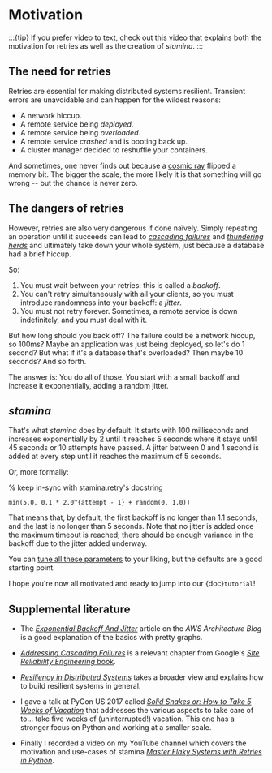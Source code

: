 # Motivation

:::{tip}
If you prefer video to text, check out [this video](https://www.youtube.com/watch?v=BxikFuvaT1Y) that explains both the motivation for retries as well as the creation of *stamina*.
:::


## The need for retries

Retries are essential for making distributed systems resilient.
Transient errors are unavoidable and can happen for the wildest reasons:

- A network hiccup.
- A remote service being *deployed*.
- A remote service being *overloaded*.
- A remote service *crashed* and is booting back up.
- A cluster manager decided to reshuffle your containers.

And sometimes, one never finds out because a [cosmic ray](https://en.wikipedia.org/wiki/Cosmic_ray) flipped a memory bit.
The bigger the scale, the more likely it is that something will go wrong -- but the chance is never zero.


## The dangers of retries

However, retries are also very dangerous if done naïvely.
Simply repeating an operation until it succeeds can lead to [*cascading failures*](https://en.wikipedia.org/wiki/Cascading_failure) and [*thundering herds*](https://en.wikipedia.org/wiki/Thundering_herd_problem) and ultimately take down your whole system, just because a database had a brief hiccup.

So:

1. You must wait between your retries: this is called a *backoff*.
2. You can't retry simultaneously with all your clients, so you must introduce randomness into your backoff: a *jitter*.
3. You must not retry forever.
   Sometimes, a remote service is down indefinitely, and you must deal with it.

But how long should you back off?
The failure could be a network hiccup, so 100ms?
Maybe an application was just being deployed, so let's do 1 second?
But what if it's a database that's overloaded?
Then maybe 10 seconds?
And so forth.

The answer is:
You do all of those.
You start with a small backoff and increase it exponentially, adding a random jitter.


## *stamina*

That's what *stamina* does by default:
It starts with 100 milliseconds and increases exponentially by 2 until it reaches 5 seconds where it stays until 45 seconds or 10 attempts have passed.
A jitter between 0 and 1 second is added at every step until it reaches the maximum of 5 seconds.

Or, more formally:

% keep in-sync with stamina.retry's docstring
```{math}
min(5.0, 0.1 * 2.0^{attempt - 1} + random(0, 1.0))
```

That means that, by default, the first backoff is no longer than 1.1 seconds, and the last is no longer than 5 seconds.
Note that no jitter is added once the maximum timeout is reached; there should be enough variance in the backoff due to the jitter added underway.

You can [tune all these parameters](stamina.retry) to your liking, but the defaults are a good starting point.

I hope you're now all motivated and ready to jump into our {doc}`tutorial`!


## Supplemental literature

- The [*Exponential Backoff And Jitter*](https://aws.amazon.com/blogs/architecture/exponential-backoff-and-jitter/) article on the *AWS Architecture Blog* is a good explanation of the basics with pretty graphs.

- [*Addressing Cascading Failures*](https://sre.google/sre-book/addressing-cascading-failures/) is a relevant chapter from Google's [*Site Reliability Engineering* book](https://sre.google/books/).

- [*Resiliency in Distributed Systems*](https://blog.pragmaticengineer.com/resiliency-in-distributed-systems/) takes a broader view and explains how to build resilient systems in general.

- I gave a talk at PyCon US 2017 called [*Solid Snakes or: How to Take 5 Weeks of Vacation*](https://www.youtube.com/watch?v=YVuqeXyvOUc) that addresses the various aspects to take care of to... take five weeks of (uninterrupted!) vacation.
  This one has a stronger focus on Python and working at a smaller scale.

- Finally I recorded a video on my YouTube channel which covers the motivation and use-cases of stamina [*Master Flaky Systems with Retries in Python*](https://www.youtube.com/watch?v=BxikFuvaT1Y).
